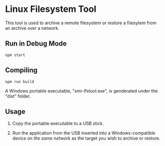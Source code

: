 # Linux Filesystem Tool
This tool is used to archive a remote filesystem or restore a filesytem from an archive over a network.

## Run in Debug Mode
`npm start`

## Compiling
`npm run build`

A Windows portable executable, "smr-lfstool.exe", is genderated under the "dist" folder.

## Usage
1. Copy the portable executable to a USB stick.

2. Run the application from the USB inserted into a Windows-compatible device _on the same network_ as the target you wish to archive or restore.